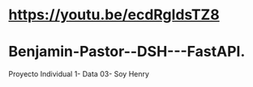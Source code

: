 # https://youtu.be/ecdRgldsTZ8
# Benjamin-Pastor--DSH---FastAPI.
Proyecto Individual 1- Data 03- Soy Henry
